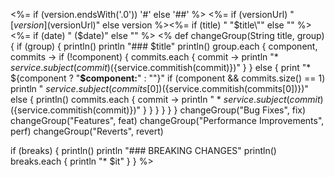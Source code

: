 <a name="${version}"></a>
<%= if (version.endsWith('.0')) '#' else '##' %> <%= if (versionUrl) "[$version]($versionUrl)" else version %><%= if (title) " \"$title\"" else "" %><%= if (date) " ($date)" else "" %>
<%
def changeGroup(String title, group) {
    if (group) {
        println()
        println "### $title"
        println()
        group.each { component, commits ->
            if (!component) {
                commits.each { commit ->
                    println "* ${service.subject(commit)} (${service.commitish(commit)})"
                }
            } else {
                print "* ${component ? "**$component:**" : ""}"
                if (component && commits.size() == 1)
                    println " ${service.subject(commits[0])} (${service.commitish(commits[0])})"
                else {
                    println()
                    commits.each { commit ->
                        println "    * ${service.subject(commit)} (${service.commitish(commit)})"
                    }
                }
            }
        }
    }
}
changeGroup("Bug Fixes", fix)
changeGroup("Features", feat)
changeGroup("Performance Improvements", perf)
changeGroup("Reverts", revert)

if (breaks) {
    println()
    println "### BREAKING CHANGES"
    println()
    breaks.each {
        println "* $it"
    }
}
%>